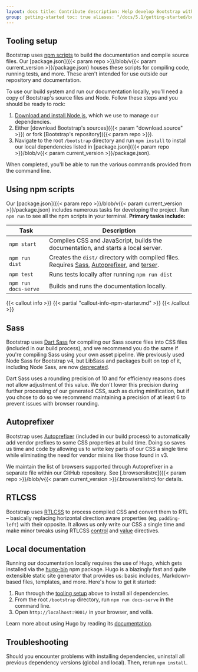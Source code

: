 ```yaml
---
layout: docs title: Contribute description: Help develop Bootstrap with our documentation build scripts and tests.
group: getting-started toc: true aliases: "/docs/5.1/getting-started/build-tools/"
---
```


## Tooling setup

Bootstrap uses [npm scripts](https://docs.npmjs.com/misc/scripts/) to build the documentation and compile source files.
Our [package.json]({{< param repo >}}/blob/v{{< param current_version >}}/package.json) houses these scripts for
compiling code, running tests, and more. These aren't intended for use outside our repository and documentation.

To use our build system and run our documentation locally, you'll need a copy of Bootstrap's source files and Node.
Follow these steps and you should be ready to rock:

1. [Download and install Node.js](https://nodejs.org/en/download/), which we use to manage our dependencies.
2. Either [download Bootstrap's sources]({{< param "download.source" >}}) or fork [Bootstrap's repository]({{< param
   repo >}}).
3. Navigate to the root `/bootstrap` directory and run `npm install` to install our local dependencies listed
   in [package.json]({{< param repo >}}/blob/v{{< param current_version >}}/package.json).

When completed, you'll be able to run the various commands provided from the command line.

## Using npm scripts

Our [package.json]({{< param repo >}}/blob/v{{< param current_version >}}/package.json) includes numerous tasks for
developing the project. Run `npm run` to see all the npm scripts in your terminal. **Primary tasks include:**

<table class="table">
  <thead>
    <tr>
      <th>Task</th>
      <th>Description</th>
    </tr>
  </thead>
  <tbody>
    <tr>
      <td>
        <code>npm start</code>
      </td>
      <td>
        Compiles CSS and JavaScript, builds the documentation, and starts a local server.
      </td>
    </tr>
    <tr>
      <td>
        <code>npm run dist</code>
      </td>
      <td>
       Creates the <code>dist/</code> directory with compiled files. Requires <a href="https://sass-lang.com/">Sass</a>, <a href="https://github.com/postcss/autoprefixer">Autoprefixer</a>, and <a href="https://github.com/terser/terser">terser</a>.
      </td>
    </tr>
    <tr>
      <td>
        <code>npm test</code>
      </td>
      <td>
        Runs tests locally after running <code>npm run dist</code>
      </td>
    </tr>
    <tr>
      <td>
        <code>npm run docs-serve</code>
      </td>
      <td>
        Builds and runs the documentation locally.
      </td>
    </tr>
  </tbody>
</table>

{{< callout info >}} {{< partial "callout-info-npm-starter.md" >}} {{< /callout >}}

## Sass

Bootstrap uses [Dart Sass](https://sass-lang.com/dart-sass) for compiling our Sass source files into CSS files (included
in our build process), and we recommend you do the same if you're compiling Sass using your own asset pipeline. We
previously used Node Sass for Bootstrap v4, but LibSass and packages built on top of it, including Node Sass, are
now [deprecated](https://sass-lang.com/blog/libsass-is-deprecated).

Dart Sass uses a rounding precision of 10 and for efficiency reasons does not allow adjustment of this value. We don't
lower this precision during further processing of our generated CSS, such as during minification, but if you chose to do
so we recommend maintaining a precision of at least 6 to prevent issues with browser rounding.

## Autoprefixer

Bootstrap uses [Autoprefixer][autoprefixer] (included in our build process) to automatically add vendor prefixes to some
CSS properties at build time. Doing so saves us time and code by allowing us to write key parts of our CSS a single time
while eliminating the need for vendor mixins like those found in v3.

We maintain the list of browsers supported through Autoprefixer in a separate file within our GitHub repository.
See [.browserslistrc]({{< param repo >}}/blob/v{{< param current_version >}}/.browserslistrc) for details.

## RTLCSS

Bootstrap uses [RTLCSS](https://rtlcss.com/) to process compiled CSS and convert them to RTL – basically replacing
horizontal direction aware properties (eg. `padding-left`) with their opposite. It allows us only write our CSS a single
time and make minor tweaks using RTLCSS [control](https://rtlcss.com/learn/usage-guide/control-directives/)
and [value](https://rtlcss.com/learn/usage-guide/value-directives/) directives.

## Local documentation

Running our documentation locally requires the use of Hugo, which gets installed via
the [hugo-bin](https://www.npmjs.com/package/hugo-bin) npm package. Hugo is a blazingly fast and quite extensible static
site generator that provides us: basic includes, Markdown-based files, templates, and more. Here's how to get it
started:

1. Run through the [tooling setup](#tooling-setup) above to install all dependencies.
2. From the root `/bootstrap` directory, run `npm run docs-serve` in the command line.
3. Open `http://localhost:9001/` in your browser, and voilà.

Learn more about using Hugo by reading its [documentation](https://gohugo.io/documentation/).

## Troubleshooting

Should you encounter problems with installing dependencies, uninstall all previous dependency versions (global and
local). Then, rerun `npm install`.

[autoprefixer]: https://github.com/postcss/autoprefixer
